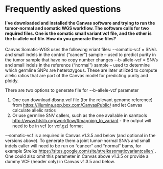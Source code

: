 Frequently asked questions
=================================

#### I've downloaded and installed the Canvas software and trying to run the tumor-normal and somatic WGS workflow.  The software calls for two required files.  One is the somatic small variant vcf file, and the other is the b-allele vcf file.  How do you generate these files?  
Canvas Somatic-WGS uses the following vriant files: 
--somatic-vcf = SNVs and small indels in the control (“cancer”) sample – used to predict purity in the tumor sample that have no copy number changes 
--b-allele-vcf = SNVs and small indels in the reference (“normal”) sample – used to determine which germline SNPs are heterozygous. These are later utilized to compute allelic ratios that are part of the Canvas model for predicting purity and ploidy. 

There are two options to generate file for --b-allele-vcf parameter 
1)	One can download dbsnp.vcf file (for the relevant genome reference)  from https://illumina.app.box.com/CanvasPublic/ and let Canvas calculate allelic ratios 
2)	Or use germline SNV callers, such as the one available in samtools http://www.htslib.org/workflow/#mapping_to_variant - the output will need to be in vcf (or vcf.gz) format 

--somatic-vcf is a required in Canvas v1.3.5 and below (and optional in the versions above). To generate them a joint tumor-normal SNVs and small indels caller will need to be run on “cancer” and “normal” bams, for example Strelka https://sites.google.com/site/strelkasomaticvariantcaller/ . One could also omit this parameter in Canvas above v1.3.5 or provide a dummy VCF (header only) in Canvas v1.3.5 and below.


